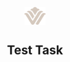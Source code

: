 <div align="center">
  <img src="./assets/svg/mark.svg" alt="logo" width="10%">
  <h1>Test Task</h1>
</div>
